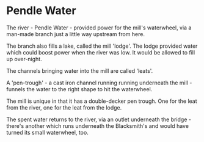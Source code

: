 # Pendle Water

The river - Pendle Water - provided power for the mill's waterwheel, via a man-made branch just a little way upstream from here.
 
The branch also fills a lake, called the mill 'lodge'. The lodge provided water which could boost power when the river was low. It would be  allowed to fill up over-night.

The channels bringing water into the mill are called 'leats'.  

A 'pen-trough' - a cast iron channel running running underneath the mill - funnels the water to the right  shape to hit the waterwheel.

The mill is unique in that it has a double-decker pen trough. One for the leat from the river, one for the leat from the lodge.

The spent water returns to the river, via an outlet underneath the bridge - there's another which runs underneath the Blacksmith's and would have turned its small waterwheel, too.

